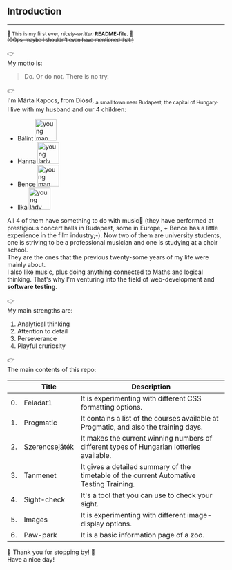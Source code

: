 ## Introduction
---
<sub>🤣 This is my first ever, _nicely-written_ **README-file.** 🤣</sub>\
<sub>~~(OOps, maybe I shouldn't even have mentioned that.)~~</sub>

:point_right:\
My motto is:
> Do. Or do not. There is no try.

:point_right:\
I'm Márta Kapocs, from Diósd, <sub>a small town near Budapest, the capital of Hungary</sub>.\
I live with my husband and our 4 children:
- Bálint <img alt="young man playing the violin" src="https://st.depositphotos.com/1026531/54971/v/450/depositphotos_549712544-stock-illustration-silhouettes-musician-violinist-playing-violinon.jpg" height=50>
- Hanna <img alt="young lady playing the flute" src="https://st4.depositphotos.com/3278055/19888/v/450/depositphotos_198886584-stock-illustration-woman-playing-flute.jpg" height=50>
- Bence <img alt="young man playing the drums" src="https://st5.depositphotos.com/1157310/66878/v/450/depositphotos_668785406-stock-illustration-drummer-musician-drumming-drums-detailed.jpg" height=50>
- Ilka <img alt="young lady playing the guitar" src="https://thumbs.dreamstime.com/z/continuous-one-line-drawing-female-sitting-guitarist-playing-guitar-dynamic-musician-artist-performance-concept-single-240666765.jpg?w=992" height=50>

All 4 of them have something to do with music:musical_note: (they have performed at prestigious concert halls in Budapest, some in Europe, + Bence has a little experience in the film industry;-). Now two of them are university students, one is striving to be a professional musician and one is studying at a choir school.\
They are the ones that the previous twenty-some years of my life were mainly about.\
I also like music, plus doing anything connected to Maths and logical thinking. That's why I'm venturing into the field of web-development and **software testing**.

:point_right:\
My main strengths are:
1. Analytical thinking
1. Attention to detail
1. Perseverance
1. Playful cruriosity

:point_right:\
The main contents of this repo:

|| Title | Description |
|----|-------|-------------|
| 0. |Feladat1|It is experimenting with different CSS formatting options.|
| 1. |Progmatic|It contains a list of the courses available at Progmatic, and also the training days.|
| 2. |Szerencsejáték|It makes the current winning numbers of different types of Hungarian lotteries available.|
| 3. |Tanmenet|It gives a detailed summary of the timetable of the current Automative Testing Training.|
| 4. |Sight-check|It's a tool that you can use to check your sight.|
| 5. |Images|It is experimenting with different image-display options.|
| 6. |Paw-park|It is a basic information page of a zoo.|

:smiling_face_with_three_hearts: Thank you for stopping by! :smiling_face_with_three_hearts:\
Have a nice day!
